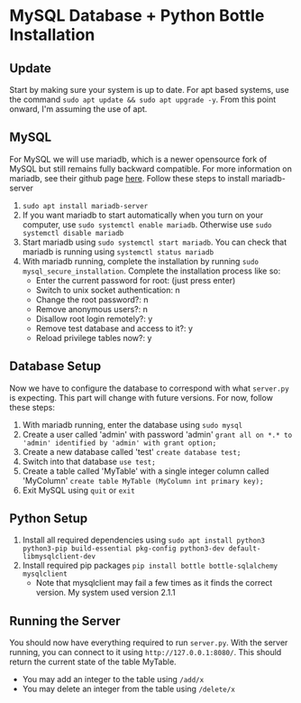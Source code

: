 # MySQL Database + Python Bottle Installation
## Update
Start by making sure your system is up to date. For apt based systems, use the command ```sudo apt update && sudo apt upgrade -y```.
From this point onward, I'm assuming the use of apt.
## MySQL
For MySQL we will use mariadb, which is a newer opensource fork of MySQL but still remains fully backward compatible. For more information on mariadb, see their github page [here](https://www.github.com/mariadb). Follow these steps to install mariadb-server

1. ```sudo apt install mariadb-server```
2. If you want mariadb to start automatically when you turn on your computer, use ```sudo systemctl enable mariadb```. Otherwise use ```sudo systemctl disable mariadb```
3. Start mariadb using ```sudo systemctl start mariadb```. You can check that mariadb is running using ```systemctl status mariadb```
4. With mariadb running, complete the installation by running ```sudo mysql_secure_installation```. Complete the installation process like so:
    - Enter the current password for root: (just press enter)
    - Switch to unix socket authentication: n
    - Change the root password?: n
    - Remove anonymous users?: n
    - Disallow root login remotely?: y
    - Remove test database and access to it?: y
    - Reload privilege tables now?: y

## Database Setup
Now we have to configure the database to correspond with what `server.py` is expecting. This part will change with future versions. For now, follow these steps:

1. With mariadb running, enter the database using ```sudo mysql```
2. Create a user called 'admin' with password 'admin' ```grant all on *.* to 'admin' identified by 'admin' with grant option;```
3. Create a new database called 'test' ```create database test;```
4. Switch into that database ```use test;```
5. Create a table called 'MyTable' with a single integer column called 'MyColumn' ```create table MyTable (MyColumn int primary key);```
6. Exit MySQL using ```quit``` or ```exit```

## Python Setup
1. Install all required dependencies using ```sudo apt install python3 python3-pip build-essential pkg-config python3-dev default-libmysqlclient-dev```
2. Install required pip packages ```pip install bottle bottle-sqlalchemy mysqlclient```
    - Note that mysqlclient may fail a few times as it finds the correct version. My system used version 2.1.1

## Running the Server
You should now have everything required to run `server.py`. With the server running, you can connect to it using `http://127.0.0.1:8080/`. This should return the current state of the table MyTable.
- You may add an integer to the table using `/add/x`
- You may delete an integer from the table using `/delete/x`
